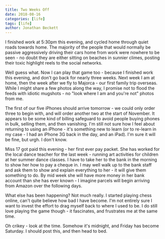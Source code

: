 ```yaml
---
title: Two Weeks Off
date: 2018-08-16
categories: [life]
tags: [life]
author: Jonathan Beckett
---
```


I finished work at 5:30pm this evening, and cycled home through quiet roads towards home. The majority of the people that would normally be passive aggressively driving their cars home from work were nowhere to be seen - no doubt they are either sitting on beaches in sunnier climes, posting their toxic highlight reels to the social networks.

Well guess what. Now I can play that game too - because I finished work this evening, and don't go back for nearly three weeks. Next week I am at home, then the week after we fly to Majorca - our first family trip overseas. While I might share a few photos along the way, I promise not to flood the feeds with idiotic mugshots - no "look where I am and you're not" photos from me.

The first of our five iPhones should arrive tomorrow - we could only order three to begin with, and will order another two at the start of November. It appears to be some kind of billing safeguard to avoid people buying phones in bulk, selling them, and then vanishing. I'm still not sure how I feel about returning to using an iPhone - it's something new to learn (or to re-learn in my case - I had an iPhone 3G back in the day, and an iPad). I'm sure it will be fine, but urgh. I don't know.

Miss 17 got paid this evening - her first ever pay packet. She has worked for the local dance teacher for the last week - running art activities for children at her summer dance classes. I have to take her to the bank in the morning to show her how to pay a cheque in. I may well walk up to the bank staff and ask them to show and explain everything to her - it will give them something to do. By mid week she will have more money in her bank account than she has ever known - I imagine parcels will begin arriving from Amazon over the following days.

What else has been happening? Not much really. I started playing chess online, can't quite believe how bad I have become. I'm not entirely sure I want to invest the effort to drag myself back to where I used to be. I do still love playing the game though - it fascinates, and frustrates me at the same time.

Oh crikey - look at the time. Somehow it's midnight, and Friday has become Saturday. I should post this, and then head to bed.